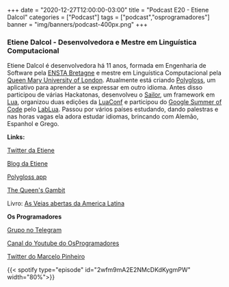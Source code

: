 +++
date = "2020-12-27T12:00:00-03:00"
title = "Podcast E20 - Etiene Dalcol"
categories = ["Podcast"]
tags = ["podcast","osprogramadores"]
banner = "img/banners/podcast-400px.png"
+++

### Etiene Dalcol - Desenvolvedora e Mestre em Linguística Computacional

Etiene Dalcol é desenvolvedora há 11 anos, formada em Engenharia de Software pela [ENSTA Bretagne](https://www.ensta-bretagne.fr/fr) e mestre em Linguística Computacional pela [Queen Mary University of London](https://www.qmul.ac.uk/). Atualmente está criando [Polygloss](https://play.google.com/store/apps/details?id=app.polygloss.polygloss_app&hl=en_CA&gl=US), um aplicativo para aprender a se expressar em outro idioma.  Antes disso participou de várias Hackatonas, desenvolveu o [Sailor](https://github.com/sailorproject/sailor), um framework em [Lua](https://www.lua.org/), organizou duas edições da [LuaConf](http://luaconf.com/#coc) e participou do [Google Summer of Code](https://summerofcode.withgoogle.com) pelo [LabLua](http://www.lua.inf.puc-rio.br/). Passou por vários países estudando, dando palestras e nas horas vagas ela adora estudar idiomas, brincando com Alemão, Espanhol e Grego.

**Links:**

[Twitter da Etiene](https://twitter.com/etiene_d)

[Blog da Etiene](http://etiene.net/)

[Polygloss app](https://polygloss.app/)

[The Queen's Gambit](https://en.wikipedia.org/wiki/The_Queen%27s_Gambit_(miniseries))

Livro: [As Veias abertas da America Latina ](https://www.amazon.com.br/As-Veias-Abertas-Am%C3%A9rica-Latina/dp/8525420697/ref=sr_1_1?__mk_pt_BR=%C3%85M%C3%85%C5%BD%C3%95%C3%91&crid=C98FK80U6LPR&dchild=1&keywords=as+veias+abertas+da+am%C3%A9rica+latina+eduardo+galeano&qid=1609106197&sprefix=as+veias+a%2Caps%2C214&sr=8-1)


**Os Programadores**

[Grupo no Telegram](https://t.me/osprogramadores)

[Canal do Youtube do OsProgramadores](https://www.youtube.com/channel/UCt_YNYGl6K5yNXlXEQDdwWg?view_as=subscriber)

[Twitter do Marcelo Pinheiro](https://twitter.com/mpinheir)


{{< spotify type="episode" id="2wfm9mA2E2NMcDKdKygmPW" width="80%">}}